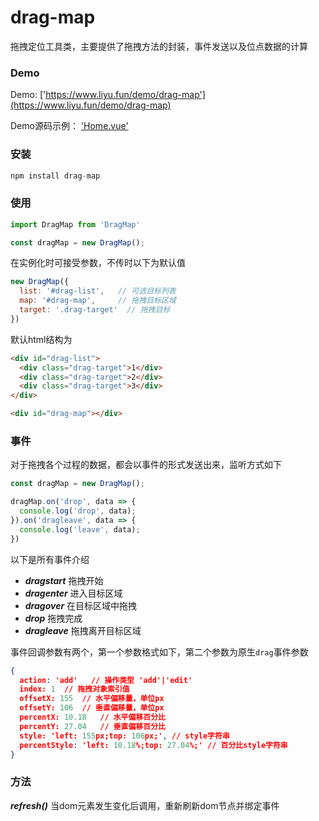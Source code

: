 # drag-map

拖拽定位工具类，主要提供了拖拽方法的封装，事件发送以及位点数据的计算

### Demo
Demo: ['https://www.liyu.fun/demo/drag-map'](https://www.liyu.fun/demo/drag-map)

Demo源码示例： ['Home.vue'](https://github.com/gitliyu/drag-map/blob/master/demo/src/views/Home.vue)

### 安装
```javascript
npm install drag-map
```

### 使用
```javascript
import DragMap from 'DragMap'

const dragMap = new DragMap();
```
在实例化时可接受参数，不传时以下为默认值
```javascript
new DragMap({
  list: '#drag-list',   // 可选目标列表
  map: '#drag-map',     // 拖拽目标区域
  target: '.drag-target'  // 拖拽目标
})
```
默认html结构为
```html
<div id="drag-list">
  <div class="drag-target">1</div>
  <div class="drag-target">2</div>
  <div class="drag-target">3</div>
</div>

<div id="drag-map"></div>
```

### 事件
对于拖拽各个过程的数据，都会以事件的形式发送出来，监听方式如下
```javascript
const dragMap = new DragMap();

dragMap.on('drop', data => {
  console.log('drop', data);
}).on('dragleave', data => {
  console.log('leave', data);
})
```
以下是所有事件介绍

- ***dragstart*** 拖拽开始
- ***dragenter*** 进入目标区域
- ***dragover*** 在目标区域中拖拽
- ***drop*** 拖拽完成
- ***dragleave*** 拖拽离开目标区域

事件回调参数有两个，第一个参数格式如下，第二个参数为原生`drag`事件参数
```json
{
  action: 'add'   // 操作类型 'add'|'edit'
  index: 1  // 拖拽对象索引值
  offsetX: 155  // 水平偏移量，单位px
  offsetY: 106  // 垂直偏移量，单位px
  percentX: 10.18   // 水平偏移百分比
  percentY: 27.04   // 垂直偏移百分比
  style: 'left: 155px;top: 106px;', // style字符串
  percentStyle: 'left: 10.18%;top: 27.04%;' // 百分比style字符串
}
```

### 方法
***refresh()*** 当dom元素发生变化后调用，重新刷新dom节点并绑定事件
